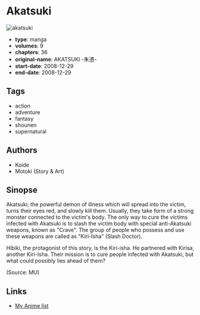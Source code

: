 # Akatsuki

![akatsuki](https://cdn.myanimelist.net/images/manga/5/71809.jpg)

-   **type**: manga
-   **volumes**: 9
-   **chapters**: 36
-   **original-name**: AKATSUKI -朱憑-
-   **start-date**: 2008-12-29
-   **end-date**: 2008-12-29

## Tags

-   action
-   adventure
-   fantasy
-   shounen
-   supernatural

## Authors

-   Koide
-   Motoki (Story & Art)

## Sinopse

Akatsuki; the powerful demon of illness which will spread into the victim, turns their eyes red, and slowly kill them. Usually, they take form of a strong monster connected to the victim's body. The only way to cure the victims infected with Akatsuki is to slash the victim body with special anti-Akatsuki weapons, known as "Crave". The group of people who possess and use these weapons are called as "Kiri-Isha" (Slash Doctor).

Hibiki, the protagonist of this story, is the Kiri-isha. He partnered with Kirisa, another Kiri-Isha. Their mission is to cure people infected with Akatsuki, but what could possibly lies ahead of them?

(Source: MU)

## Links

-   [My Anime list](https://myanimelist.net/manga/11961/Akatsuki)
